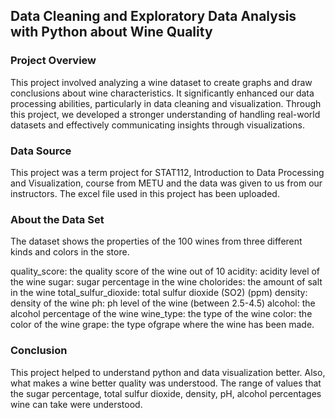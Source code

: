 ## Data Cleaning and Exploratory Data Analysis with Python about Wine Quality


### Project Overview 

This project involved analyzing a wine dataset to create graphs and draw conclusions about wine characteristics. 
It significantly enhanced our data processing abilities, particularly in data cleaning and visualization. 
Through this project, we developed a stronger understanding of handling real-world datasets and effectively communicating insights through visualizations. 


### Data Source
This project was a term project for STAT112, Introduction to Data Processing and Visualization, course from METU and the data was given to us from our instructors. 
The excel file used in this project has been uploaded.


### About the Data Set

The dataset shows the properties of the 100 wines from three different kinds and colors in the store. 

quality_score: the quality score of the wine out of 10
acidity: acidity level of the wine
sugar: sugar percentage in the wine
cholorides: the amount of salt in the wine 
total_sulfur_dioxide: total sulfur dioxide (SO2) (ppm)
density: density of the wine 
ph: ph level of the wine (between 2.5-4.5)
alcohol: the alcohol percentage of the wine 
wine_type: the type of the wine 
color: the color of the wine
grape: the type ofgrape where the wine has been made. 

### Conclusion
This project helped to understand python and data visualization better. 
Also, what makes a wine better quality was understood. 
The range of values that the sugar percentage, total sulfur dioxide, density, pH, alcohol percentages wine can take were understood.

